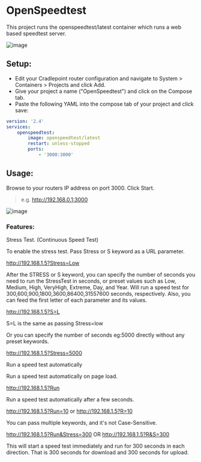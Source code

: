 # OpenSpeedtest
This project runs the openspeedtest/latest container which runs a web based speedtest server.

![image](https://github.com/cpcontainer/compose/assets/127797701/9f4dd2b0-67d4-4a9c-8497-697ca59bf0e1)

## Setup:
- Edit your Cradlepoint router configuration and navigate to System > Containers > Projects and click Add.  
- Give your project a name ("OpenSpeedtest") and click on the Compose tab.
- Paste the following YAML into the compose tab of your project and click save:

```yaml
version: '2.4'
services:
    openspeedtest:
        image: openspeedtest/latest
        restart: unless-stopped
        ports:
            - '3000:3000'
```

## Usage:  
Browse to your routers IP address on port 3000. Click Start.
> e.g. http://192.168.0.1:3000

![image](https://github.com/cpcontainer/compose/assets/127797701/643a2cc4-9157-4791-9cd4-e32b5f94f22c)

### Features:

Stress Test. (Continuous Speed Test)

To enable the stress test. Pass Stress or S keyword as a URL parameter.


http://192.168.1.5?Stress=Low

After the STRESS or S keyword, you can specify the number of seconds you need to run the StressTest in seconds, or preset values such as Low, Medium, High, VeryHigh, Extreme, Day, and Year. Will run a speed test for 300,600,900,1800,3600,86400,31557600 seconds, respectively. Also, you can feed the first letter of each parameter and its values.


http://192.168.1.5?S=L

S=L is the same as passing Stress=low

Or you can specify the number of seconds eg:5000 directly without any preset keywords.


http://192.168.1.5?Stress=5000

Run a speed test automatically

Run a speed test automatically on page load.


http://192.168.1.5?Run

Run a speed test automatically after a few seconds.


http://192.168.1.5?Run=10 or http://192.168.1.5?R=10

You can pass multiple keywords, and it's not Case-Sensitive.


http://192.168.1.5?Run&Stress=300 OR http://192.168.1.5?R&S=300

This will start a speed test immediately and run for 300 seconds in each direction. That is 300 seconds for download and 300 seconds for upload.
